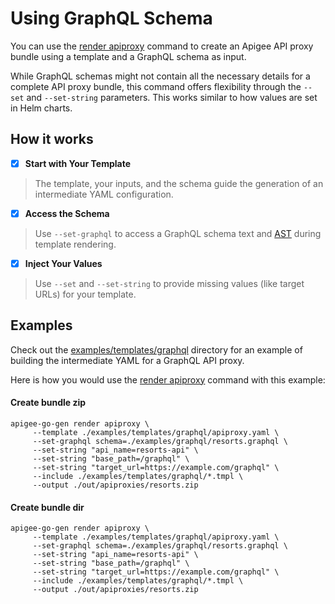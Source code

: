 # Using GraphQL Schema
<!--
  Copyright 2024 Google LLC

  Licensed under the Apache License, Version 2.0 (the "License");
  you may not use this file except in compliance with the License.
  You may obtain a copy of the License at

       http://www.apache.org/licenses/LICENSE-2.0

  Unless required by applicable law or agreed to in writing, software
  distributed under the License is distributed on an "AS IS" BASIS,
  WITHOUT WARRANTIES OR CONDITIONS OF ANY KIND, either express or implied.
  See the License for the specific language governing permissions and
  limitations under the License.
-->

You can use the [render apiproxy](./commands/render-apiproxy.md) command to create an Apigee API proxy bundle using a template and a GraphQL schema as input.

While GraphQL schemas might not contain all the necessary details for a complete API proxy bundle, this command offers flexibility through the `--set` and `--set-string` parameters.
This works similar to how values are set in Helm charts.

## How it works


- [x] **Start with Your Template** 
> The template, your inputs, and the schema guide the generation of an intermediate YAML configuration.
- [x] **Access the Schema**  
> Use `--set-graphql` to access a GraphQL schema text and [AST](https://pkg.go.dev/github.com/vektah/gqlparser/v2/ast#Schema) during template rendering. 
- [x] **Inject Your Values** 
> Use `--set` and `--set-string` to provide missing values (like target URLs) for your template.

## Examples

Check out the [examples/templates/graphql](https://github.com/apigee/apigee-go-gen/blob/main/examples/templates/graphql/apiproxy.yaml) directory for an example of building the intermediate YAML for a GraphQL API proxy.

Here is how you would use the [render apiproxy](./commands/render-apiproxy.md) command with this example:

#### Create bundle zip
```shell
apigee-go-gen render apiproxy \
     --template ./examples/templates/graphql/apiproxy.yaml \
     --set-graphql schema=./examples/graphql/resorts.graphql \
     --set-string "api_name=resorts-api" \
     --set-string "base_path=/graphql" \
     --set-string "target_url=https://example.com/graphql" \
     --include ./examples/templates/graphql/*.tmpl \
     --output ./out/apiproxies/resorts.zip
``` 

#### Create bundle dir
```shell
apigee-go-gen render apiproxy \
     --template ./examples/templates/graphql/apiproxy.yaml \
     --set-graphql schema=./examples/graphql/resorts.graphql \
     --set-string "api_name=resorts-api" \
     --set-string "base_path=/graphql" \
     --set-string "target_url=https://example.com/graphql" \
     --include ./examples/templates/graphql/*.tmpl \
     --output ./out/apiproxies/resorts.zip
``` 
